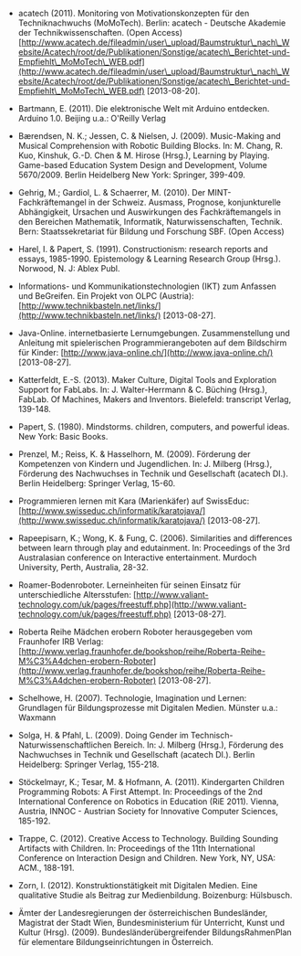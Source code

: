 <!-- filename: 99_Literatur.md -->
<!-- title: Literatur -->

- acatech (2011). Monitoring von Motivationskonzepten für den Techniknachwuchs (MoMoTech). Berlin: acatech - Deutsche Akademie der Technikwissenschaften. (Open Access) [http://www.acatech.de/fileadmin/user\_upload/Baumstruktur\_nach\_Website/Acatech/root/de/Publikationen/Sonstige/acatech\_Berichtet-und-Empfiehlt\_MoMoTech\_WEB.pdf](http://www.acatech.de/fileadmin/user\_upload/Baumstruktur\_nach\_Website/Acatech/root/de/Publikationen/Sonstige/acatech\_Berichtet-und-Empfiehlt\_MoMoTech\_WEB.pdf) \[2013-08-20].

- Bartmann, E. (2011). Die elektronische Welt mit Arduino entdecken. Arduino 1.0. Beijing u.a.: O'Reilly Verlag

- Bærendsen, N. K.; Jessen, C. & Nielsen, J. (2009). Music-Making and Musical Comprehension with Robotic Building Blocks. In: M. Chang, R. Kuo, Kinshuk, G.-D. Chen & M. Hirose (Hrsg.), Learning by Playing. Game-based Education System Design and Development, Volume 5670/2009. Berlin Heidelberg New York: Springer, 399-409.

- Gehrig, M.; Gardiol, L. & Schaerrer, M. (2010). Der MINT-Fachkräftemangel in der Schweiz. Ausmass, Prognose, konjunkturelle Abhängigkeit, Ursachen und Auswirkungen des Fachkräftemangels in den Bereichen Mathematik, Informatik, Naturwissenschaften, Technik. Bern: Staatssekretariat für Bildung und Forschung SBF. (Open Access)

- Harel, I. & Papert, S. (1991). Constructionism: research reports and essays, 1985-1990. Epistemology & Learning Research Group (Hrsg.). Norwood, N. J: Ablex Publ.

- Informations- und Kommunikationstechnologien (IKT) zum Anfassen und BeGreifen. Ein Projekt von OLPC (Austria): [http://www.technikbasteln.net/links/](http://www.technikbasteln.net/links/) \[2013-08-27].

- Java-Online. internetbasierte Lernumgebungen. Zusammenstellung und Anleitung mit spielerischen Programmierangeboten auf dem Bildschirm für Kinder: [http://www.java-online.ch/](http://www.java-online.ch/) \[2013-08-27].

- Katterfeldt, E.-S. (2013). Maker Culture, Digital Tools and Exploration Support for FabLabs. In: J. Walter-Herrmann & C. Büching (Hrsg.), FabLab. Of Machines, Makers and Inventors. Bielefeld: transcript Verlag, 139-148.

- Papert, S. (1980). Mindstorms. children, computers, and powerful ideas. New York: Basic Books.

- Prenzel, M.; Reiss, K. & Hasselhorn, M. (2009). Förderung der Kompetenzen von Kindern und Jugendlichen. In: J. Milberg (Hrsg.), Förderung des Nachwuchses in Technik und Gesellschaft (acatech DI.). Berlin Heidelberg: Springer Verlag, 15-60.

- Programmieren lernen mit Kara (Marienkäfer) auf SwissEduc: [http://www.swisseduc.ch/informatik/karatojava/](http://www.swisseduc.ch/informatik/karatojava/) \[2013-08-27].

- Rapeepisarn, K.; Wong, K. & Fung, C. (2006). Similarities and differences between learn through play and edutainment. In: Proceedings of the 3rd Australasian conference on Interactive entertainment. Murdoch University, Perth, Australia, 28-32.

- Roamer-Bodenroboter. Lerneinheiten für seinen Einsatz für unterschiedliche Altersstufen: [http://www.valiant-technology.com/uk/pages/freestuff.php](http://www.valiant-technology.com/uk/pages/freestuff.php) \[2013-08-27].

- Roberta Reihe Mädchen erobern Roboter herausgegeben vom Fraunhofer IRB Verlag: [http://www.verlag.fraunhofer.de/bookshop/reihe/Roberta-Reihe-M%C3%A4dchen-erobern-Roboter](http://www.verlag.fraunhofer.de/bookshop/reihe/Roberta-Reihe-M%C3%A4dchen-erobern-Roboter) \[2013-08-27].

- Schelhowe, H. (2007). Technologie, Imagination und Lernen: Grundlagen für Bildungsprozesse mit Digitalen Medien. Münster u.a.: Waxmann

- Solga, H. & Pfahl, L. (2009). Doing Gender im Technisch-Naturwissenschaftlichen Bereich. In: J. Milberg (Hrsg.), Förderung des Nachwuchses in Technik und Gesellschaft (acatech DI.). Berlin Heidelberg: Springer Verlag, 155-218.

- Stöckelmayr, K.; Tesar, M. & Hofmann, A. (2011). Kindergarten Children Programming Robots: A First Attempt. In: Proceedings of the 2nd International Conference on Robotics in Education (RiE 2011). Vienna, Austria, INNOC - Austrian Society for Innovative Computer Sciences, 185-192.

- Trappe, C. (2012). Creative Access to Technology. Building Sounding Artifacts with Children. In: Proceedings of the 11th International Conference on Interaction Design and Children. New York, NY, USA: ACM., 188-191.

- Zorn, I. (2012). Konstruktionstätigkeit mit Digitalen Medien. Eine qualitative Studie als Beitrag zur Medienbildung. Boizenburg: Hülsbusch.

- Ämter der Landesregierungen der österreichischen Bundesländer, Magistrat der Stadt Wien, Bundesministerium für Unterricht, Kunst und Kultur (Hrsg). (2009). Bundesländerübergreifender BildungsRahmenPlan für elementare Bildungseinrichtungen in Österreich.
